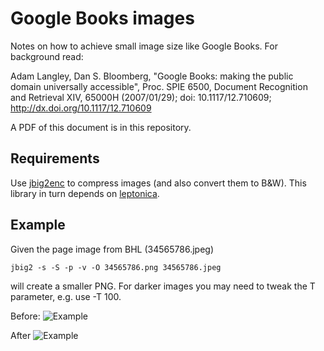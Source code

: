 # Google Books images

Notes on how to achieve small image size like Google Books. For background read:

 Adam Langley, Dan S. Bloomberg, "Google Books: making the public domain universally accessible", Proc. SPIE 6500, Document Recognition and Retrieval XIV, 65000H (2007/01/29); doi: 10.1117/12.710609; http://dx.doi.org/10.1117/12.710609

A PDF of this document is in this repository.

## Requirements

Use [jbig2enc](https://github.com/agl/jbig2enc) to compress images (and also convert them to B&W). This library in turn depends on [leptonica](http://leptonica.com).

## Example

Given the page image from BHL (34565786.jpeg)

```
jbig2 -s -S -p -v -O 34565786.png 34565786.jpeg 
```

will create a smaller PNG. For darker images you may need to tweak the T parameter, e.g. use -T 100.

Before:
![Example](https://github.com/rdmpage/google-book-images/raw/master/34565786.jpeg)

After
![Example](https://github.com/rdmpage/google-book-images/raw/master/34565786.png)

